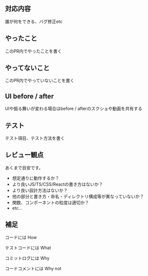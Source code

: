 ## 対応内容

誰が何をできる、バグ修正etc

## やったこと

このPR内でやったことを書く

## やってないこと

このPR内でやっていないことを書く

## UI before / after

UIや振る舞いが変わる場合はbefore / afterのスクショや動画を共有する

## テスト

テスト項目、テスト方法を書く

## レビュー観点

あくまで目安です。

- 想定通りに動作するか？
- より良いJS/TS/CSS/Reactの書き方はないか？
- より良い設計方法はないか？
- 他の部分と書き方・命名・ディレクトリ構成等が異なっていないか？
- 関数、コンポーネントの粒度は適切か？
- etc...

## 補足

コードには How

テストコードには What

コミットログには Why

コードコメントには Why not